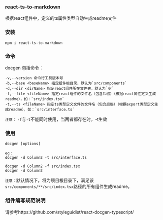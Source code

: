 ### react-ts-to-markdown

根据react组件中，定义的ts属性类型自动生成readme文件

### 安装

```
npm i react-ts-to-markdown
```

### 命令

docgen 包括命令：

```
-v,--version 命令行工具版本号
-b,--base <baseName> 指定组件根目录，默认为`src/components`
-d,--dir <dirName> 指定react组件所在文件夹，默认为`空`
-f,--file <fileName> 指定react组件的文件名（包含后缀）（根据react属性定义生成 readme），如：`src/index.tsx`
-t,--ts <fileName> 指定ts类型定义文件的文件名（包含后缀）（根据export类型定义生成readme），如：`src/interface.ts`
```
`注意：` `-f`与`-t`不能同时使用，当两者都存在时，-t生效

### 使用

```
docgen [options]

eg：
docgen -d Column2 -t src/interface.ts

docgen -d Column2 -f src/index.tsx 
docgen -d Column2
```

`注意：`默认情况下，将为项目根目录下，满足该`src/components/**/src/index.tsx`路径的所有组件生成readme。

### 组件编写规范说明
请参考https://github.com/styleguidist/react-docgen-typescript/